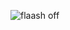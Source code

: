 ![flaash off](https://user-images.githubusercontent.com/81400350/112746480-e1d90d80-8fd0-11eb-8ca9-0a191b247531.jpg)

